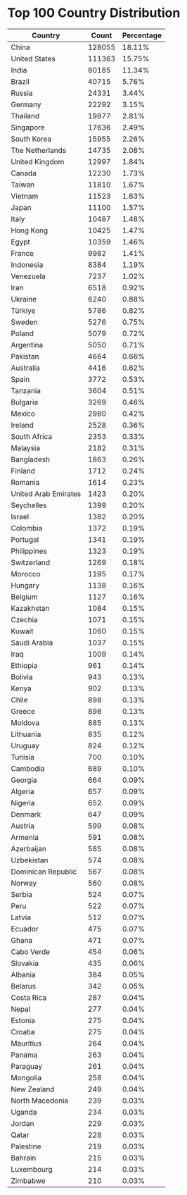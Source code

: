 # Top 100 Country Distribution
| Country | Count | Percentage |
|----|----|----|
| China | 128055 | 18.11% |
| United States | 111363 | 15.75% |
| India | 80185 | 11.34% |
| Brazil | 40715 | 5.76% |
| Russia | 24331 | 3.44% |
| Germany | 22292 | 3.15% |
| Thailand | 19877 | 2.81% |
| Singapore | 17636 | 2.49% |
| South Korea | 15955 | 2.26% |
| The Netherlands | 14735 | 2.08% |
| United Kingdom | 12997 | 1.84% |
| Canada | 12230 | 1.73% |
| Taiwan | 11810 | 1.67% |
| Vietnam | 11523 | 1.63% |
| Japan | 11100 | 1.57% |
| Italy | 10487 | 1.48% |
| Hong Kong | 10425 | 1.47% |
| Egypt | 10359 | 1.46% |
| France | 9982 | 1.41% |
| Indonesia | 8384 | 1.19% |
| Venezuela | 7237 | 1.02% |
| Iran | 6518 | 0.92% |
| Ukraine | 6240 | 0.88% |
| Türkiye | 5786 | 0.82% |
| Sweden | 5276 | 0.75% |
| Poland | 5079 | 0.72% |
| Argentina | 5050 | 0.71% |
| Pakistan | 4664 | 0.66% |
| Australia | 4416 | 0.62% |
| Spain | 3772 | 0.53% |
| Tanzania | 3604 | 0.51% |
| Bulgaria | 3269 | 0.46% |
| Mexico | 2980 | 0.42% |
| Ireland | 2528 | 0.36% |
| South Africa | 2353 | 0.33% |
| Malaysia | 2182 | 0.31% |
| Bangladesh | 1863 | 0.26% |
| Finland | 1712 | 0.24% |
| Romania | 1614 | 0.23% |
| United Arab Emirates | 1423 | 0.20% |
| Seychelles | 1399 | 0.20% |
| Israel | 1382 | 0.20% |
| Colombia | 1372 | 0.19% |
| Portugal | 1341 | 0.19% |
| Philippines | 1323 | 0.19% |
| Switzerland | 1269 | 0.18% |
| Morocco | 1195 | 0.17% |
| Hungary | 1138 | 0.16% |
| Belgium | 1127 | 0.16% |
| Kazakhstan | 1084 | 0.15% |
| Czechia | 1071 | 0.15% |
| Kuwait | 1060 | 0.15% |
| Saudi Arabia | 1037 | 0.15% |
| Iraq | 1009 | 0.14% |
| Ethiopia | 961 | 0.14% |
| Bolivia | 943 | 0.13% |
| Kenya | 902 | 0.13% |
| Chile | 898 | 0.13% |
| Greece | 898 | 0.13% |
| Moldova | 885 | 0.13% |
| Lithuania | 835 | 0.12% |
| Uruguay | 824 | 0.12% |
| Tunisia | 700 | 0.10% |
| Cambodia | 689 | 0.10% |
| Georgia | 664 | 0.09% |
| Algeria | 657 | 0.09% |
| Nigeria | 652 | 0.09% |
| Denmark | 647 | 0.09% |
| Austria | 599 | 0.08% |
| Armenia | 591 | 0.08% |
| Azerbaijan | 585 | 0.08% |
| Uzbekistan | 574 | 0.08% |
| Dominican Republic | 567 | 0.08% |
| Norway | 560 | 0.08% |
| Serbia | 524 | 0.07% |
| Peru | 522 | 0.07% |
| Latvia | 512 | 0.07% |
| Ecuador | 475 | 0.07% |
| Ghana | 471 | 0.07% |
| Cabo Verde | 454 | 0.06% |
| Slovakia | 435 | 0.06% |
| Albania | 384 | 0.05% |
| Belarus | 342 | 0.05% |
| Costa Rica | 287 | 0.04% |
| Nepal | 277 | 0.04% |
| Estonia | 275 | 0.04% |
| Croatia | 275 | 0.04% |
| Mauritius | 264 | 0.04% |
| Panama | 263 | 0.04% |
| Paraguay | 261 | 0.04% |
| Mongolia | 258 | 0.04% |
| New Zealand | 249 | 0.04% |
| North Macedonia | 239 | 0.03% |
| Uganda | 234 | 0.03% |
| Jordan | 229 | 0.03% |
| Qatar | 228 | 0.03% |
| Palestine | 219 | 0.03% |
| Bahrain | 215 | 0.03% |
| Luxembourg | 214 | 0.03% |
| Zimbabwe | 210 | 0.03% |
